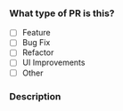 ### What type of PR is this?

<!-- Check all that apply, delete what doesn't apply. -->

- [ ] Feature
- [ ] Bug Fix
- [ ] Refactor
- [ ] UI Improvements
- [ ] Other

### Description

<!-- Please give a detailed breif about the things that are done in this PR
Paste the User Story for the features:
-->

